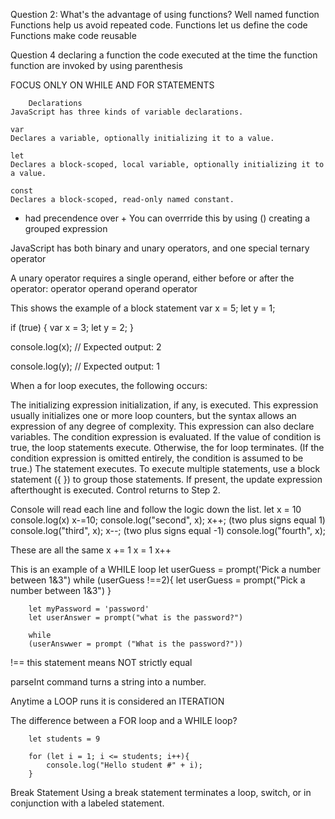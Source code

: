 

Question 2: What's the advantage of using functions?
Well named function
Functions help us avoid repeated code.
Functions let us define the code
Functions make code reusable

Question 4
declaring a function
the code executed at the time the function
function are invoked by using parenthesis

FOCUS ONLY ON WHILE AND FOR STATEMENTS

        Declarations
    JavaScript has three kinds of variable declarations.

    var
    Declares a variable, optionally initializing it to a value.

    let
    Declares a block-scoped, local variable, optionally initializing it to a value.

    const
    Declares a block-scoped, read-only named constant.

* had precendence over +
You can overrride this by using () creating a grouped expression

JavaScript has both binary and unary operators, and one special ternary operator

A unary operator requires a single operand, either before or after the operator:
operator operand
operand operator

This shows the example of a block statement
var x = 5;
let y = 1;

if (true) {
  var x = 3;
  let y = 2;
}

console.log(x);
// Expected output: 2

console.log(y);
// Expected output: 1


When a for loop executes, the following occurs:

The initializing expression initialization, if any, is executed. This expression usually initializes one or more loop counters, but the syntax allows an expression of any degree of complexity. This expression can also declare variables.
The condition expression is evaluated. If the value of condition is true, the loop statements execute. Otherwise, the for loop terminates. (If the condition expression is omitted entirely, the condition is assumed to be true.)
The statement executes. To execute multiple statements, use a block statement ({ }) to group those statements.
If present, the update expression afterthought is executed.
Control returns to Step 2.


Console will read each line and follow the logic down the list. 
let x = 10
console.log(x)
x-=10;
console.log("second", x);
x++; (two plus signs equal 1)
console.log("third", x);
x--; (two plus signs equal -1)
console.log("fourth", x);

These are all the same
x += 1
x = 1
x++

This is an example of a WHILE loop
let userGuess = prompt('Pick a number between 1&3")
while (userGuess !==2){
    let userGuess = prompt("Pick a number between 1&3")
}

        let myPassword = 'password'
        let userAnswer = prompt("what is the password?")

        while 
        (userAnswwer = prompt ("What is the password?"))

!== this statement means NOT strictly equal

parseInt command turns a string into a number.



Anytime a LOOP runs it is considered an ITERATION

The difference between a FOR loop and a WHILE loop? 


        let students = 9

        for (let i = 1; i <= students; i++){
            console.log("Hello student #" + i);
        }

Break Statement
Using a break statement terminates a loop, switch, or in conjunction with a labeled statement.


